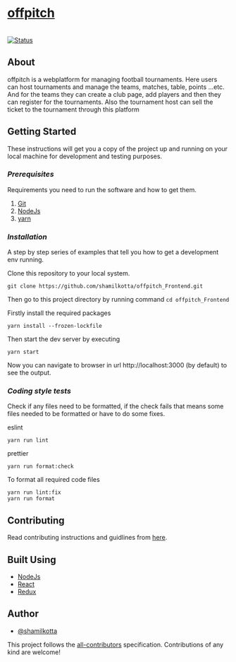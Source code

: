 <a href="https://github.com/shamilkotta/offpitch_Frontend"><h1><b>offpitch</b></h1></a>
<br>
<a href="https://github.com/shamilkotta/offpitch_Frontend">
<img src="https://img.shields.io/badge/status-active-success.svg" alt="Status">
</a>

## **About**

offpitch is a webplatform for managing football tournaments. Here users can host tournaments and manage the teams, matches, table, points ...etc. And for the teams they can create a club page, add players and then they can register for the tournaments. Also the tournament host can sell the ticket to the tournament through this platform

<!-- ![image](https://user-images.githubusercontent.com/64640025/211061221-cdd72a97-87b0-4ae9-a66e-310be5d07250.png) -->

## **Getting Started**

These instructions will get you a copy of the project up and running on your local machine for development and testing purposes.

### _Prerequisites_

Requirements you need to run the software and how to get them.

1. [Git](https://git-scm.com/downloads)
2. [NodeJs](https://nodejs.org/en/download)
3. [yarn](https://yarnpkg.com/getting-started/install)

### _Installation_

A step by step series of examples that tell you how to get a development env running.

Clone this repository to your local system.

```
git clone https://github.com/shamilkotta/offpitch_Frontend.git
```

Then go to this project directory by running command `cd offpitch_Frontend`

Firstly install the required packages

```
yarn install --frozen-lockfile
```

Then start the dev server by executing

```
yarn start
```

Now you can navigate to browser in url http://localhost:3000 (by default) to see the output.

### _Coding style tests_

Check if any files need to be formatted, if the check fails that means some files needed to be formatted or have to do some fixes.

eslint

```
yarn run lint
```

prettier

```
yarn run format:check
```

To format all required code files

```
yarn run lint:fix
yarn run format
```

## **Contributing**

Read contributing instructions and guidlines from [here](/CONTRIBUTING.md).

## **Built Using**

- [NodeJs](https://nodejs.org/en/)
- [React](https://reactjs.org/docs/getting-started.html)
- [Redux](https://redux-toolkit.js.org/introduction/getting-started)

## **Author**

- [@shamilkotta](https://github.com/shamilkotta)

This project follows the [all-contributors](https://github.com/all-contributors/all-contributors) specification. Contributions of any kind are welcome!
